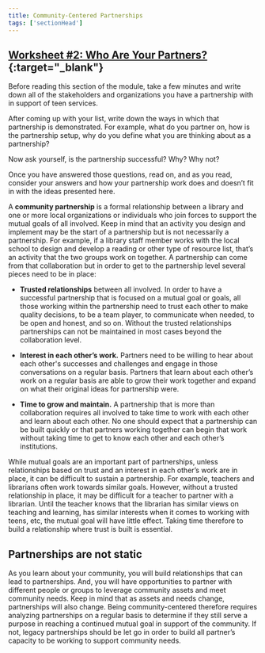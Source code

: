 ```yaml
---
title: Community-Centered Partnerships
tags: ['sectionHead']
---
```


<div class="callout activity" markdown="1">

## [Worksheet #2: Who Are Your Partners?](https://docs.google.com/document/d/13FyfJr_D6-I2R6_OQhcj0SevTEdMySuy8lh_tLoUl0w/edit#heading=h.4hwqn6no1hlk){:target="_blank"}

Before reading this section of the module, take a few minutes and write down all of the stakeholders and organizations you have a partnership with in support of teen services.

After coming up with your list, write down the ways in which that partnership is demonstrated. For example, what do you partner on, how is the partnership setup, why do you define what you are thinking about as a partnership?

Now ask yourself, is the partnership successful? Why? Why not?

Once you have answered those questions, read on, and as you read, consider your answers and how your partnership work does and doesn’t fit in with the ideas presented here.

</div>

A **community partnership** is a formal relationship between a library and one or more local organizations or individuals who join forces to support the mutual goals of all involved. Keep in mind that an activity you design and implement may be the start of a partnership but is not necessarily a partnership. For example, if a library staff member works with the local school to design and develop a  reading or other type of resource list, that’s an activity that the two groups work on together.  A partnership can come from that collaboration but in order to get to the partnership level several pieces need to be in place:

* **Trusted relationships** between all involved. In order to have a successful partnership that is focused on a mutual goal or goals, all those working within the partnership need to trust each other to make quality decisions, to be a team player, to communicate when needed, to be open and honest, and so on. Without the trusted relationships partnerships can not be maintained in most cases beyond the collaboration level.

* **Interest in each other’s work.**  Partners need to be willing to hear about each other's successes and challenges and engage in those conversations on a regular basis. Partners that learn about each other’s work on a regular basis are able to grow their work together and expand on what their original ideas for partnership were.

* **Time to grow and maintain.**  A partnership that is more than collaboration requires all involved to take time to work with each other and learn about each other.   No one should expect that a partnership can be built quickly or that partners working together can begin that work without taking time to get to know each other and each other’s institutions.

While mutual goals are an important part of partnerships, unless relationships based on trust and an interest in each other’s work are in place, it can be difficult to sustain a partnership.  For example, teachers and librarians often work towards similar goals.  However, without a trusted relationship in place, it may be difficult for a teacher to partner with a librarian. Until the teacher knows that the librarian has similar views on teaching and learning, has similar interests when it comes to working with teens, etc, the mutual goal will have little effect.  Taking time therefore to build a relationship where trust is built is essential.

## Partnerships are not static
As you learn about your community, you will build relationships that can lead to partnerships. And, you will have opportunities to partner with different people or groups to leverage community assets and meet community needs.  Keep in mind that as assets and needs change, partnerships will also change.  Being community-centered therefore requires analyzing partnerships on a regular basis to determine if they still serve a purpose in reaching a continued mutual goal in support of the community.  If not, legacy partnerships should be let go in order to build all partner’s capacity to be working to support community needs.
